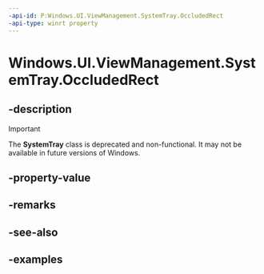 ```yaml
---
-api-id: P:Windows.UI.ViewManagement.SystemTray.OccludedRect
-api-type: winrt property
---
```


# Windows.UI.ViewManagement.SystemTray.OccludedRect

<!--
public Windows.Foundation.Rect OccludedRect { get; }
-->


## -description

> [!IMPORTANT]
> The **SystemTray** class is deprecated and non-functional. It may not be available in future versions of Windows.

## -property-value

## -remarks

## -see-also

## -examples


